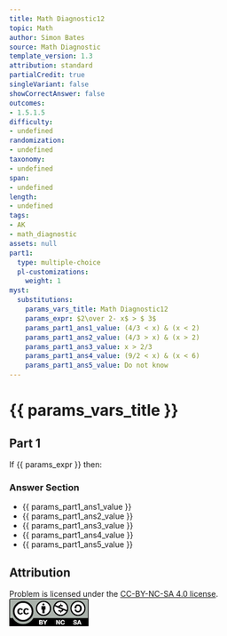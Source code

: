 ```yaml
---
title: Math Diagnostic12
topic: Math
author: Simon Bates
source: Math Diagnostic
template_version: 1.3
attribution: standard
partialCredit: true
singleVariant: false
showCorrectAnswer: false
outcomes:
- 1.5.1.5
difficulty:
- undefined
randomization:
- undefined
taxonomy:
- undefined
span:
- undefined
length:
- undefined
tags:
- AK
- math_diagnostic
assets: null
part1:
  type: multiple-choice
  pl-customizations:
    weight: 1
myst:
  substitutions:
    params_vars_title: Math Diagnostic12
    params_expr: $2\over 2- x$ > $ 3$
    params_part1_ans1_value: (4/3 < x) & (x < 2)
    params_part1_ans2_value: (4/3 > x) & (x > 2)
    params_part1_ans3_value: x > 2/3
    params_part1_ans4_value: (9/2 < x) & (x < 6)
    params_part1_ans5_value: Do not know
---
```

# {{ params_vars_title }}

## Part 1

If {{ params_expr }} then:

### Answer Section

- {{ params_part1_ans1_value }}
- {{ params_part1_ans2_value }}
- {{ params_part1_ans3_value }}
- {{ params_part1_ans4_value }}
- {{ params_part1_ans5_value }}

## Attribution

Problem is licensed under the [CC-BY-NC-SA 4.0 license](https://creativecommons.org/licenses/by-nc-sa/4.0/).<br> ![The Creative Commons 4.0 license requiring attribution-BY, non-commercial-NC, and share-alike-SA license.](https://raw.githubusercontent.com/firasm/bits/master/by-nc-sa.png)